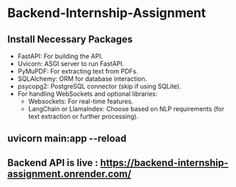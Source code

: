 # Backend-Internship-Assignment

## Install Necessary Packages
- FastAPI: For building the API.
- Uvicorn: ASGI server to run FastAPI.
- PyMuPDF: For extracting text from PDFs.
- SQLAlchemy: ORM for database interaction.
- psycopg2: PostgreSQL connector (skip if using SQLite).
- For handling WebSockets and optional libraries:
    - Websockets: For real-time features.
    - LangChain or LlamaIndex: Choose based on NLP requirements (for text extraction or further processing).

## uvicorn main:app --reload

## Backend API is live : https://backend-internship-assignment.onrender.com/